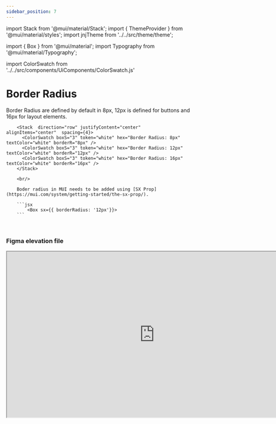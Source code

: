 ```yaml
---
sidebar_position: 7
---
```


import Stack from '@mui/material/Stack';
import { ThemeProvider } from '@mui/material/styles';
import jnjTheme from '../../src/theme/theme';

import { Box } from '@mui/material';
import Typography from '@mui/material/Typography';

import ColorSwatch  from '../../src/components/UiComponents/ColorSwatch.js' 


# Border Radius

Border Radius are defined by default in 8px, 12px is defined for buttons and 16px for layout elements.

  <ThemeProvider theme={jnjTheme}>

        <Stack  direction="row" justifyContent="center" alignItems="center"  spacing={4}>
          <ColorSwatch boxS="3" token="white" hex="Border Radius: 8px" textColor="white" borderR="8px" />
          <ColorSwatch boxS="3" token="white" hex="Border Radius: 12px" textColor="white" borderR="12px" />
          <ColorSwatch boxS="3" token="white" hex="Border Radius: 16px" textColor="white" borderR="16px" />
        </Stack>

        <br/>

        Boder radius in MUI needs to be added using [SX Prop](https://mui.com/system/getting-started/the-sx-prop/).

        ```jsx
            <Box sx={{ borderRadius: '12px'}}>
        ```

  </ThemeProvider>
  <br />

### Figma elevation file

<iframe
  height="450"
  width="800"
  src="https://www.figma.com/embed?embed_host=share&url=https%3A%2F%2Fwww.figma.com%2Fdesign%2FxTiCfjt9icR0Ydlrn2VmpO%2FAtoms-J%2526J---v1.1.0%3Fnode-id%3D680-934%26t%3Dm6cycT6dKiE7PWU5-1"
  allowfullscreen
/>
